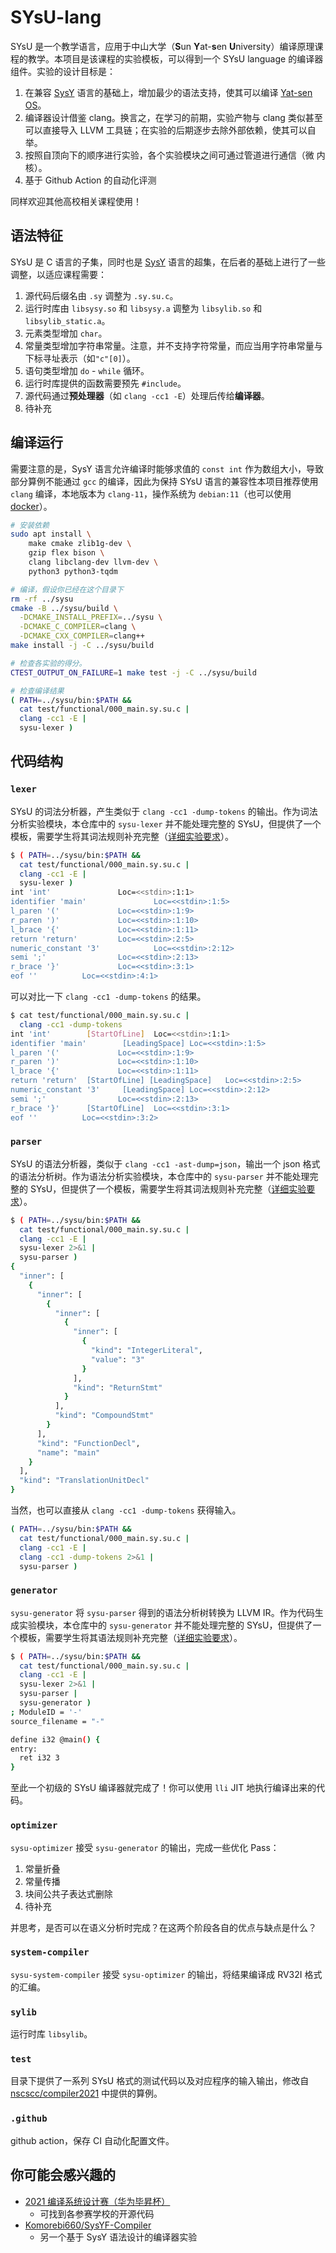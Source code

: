 # SYsU-lang

SYsU 是一个教学语言，应用于中山大学（**S**un **Y**at-**s**en **U**niversity）编译原理课程的教学。本项目是该课程的实验模板，可以得到一个 SYsU language 的编译器组件。实验的设计目标是：

1. 在兼容 [SysY](https://gitlab.eduxiji.net/nscscc/compiler2021/-/blob/master/SysY%E8%AF%AD%E8%A8%80%E5%AE%9A%E4%B9%89.pdf) 语言的基础上，增加最少的语法支持，使其可以编译 [Yat-sen OS](https://github.com/NelsonCheung-cn/yatsenos-riscv)。
2. 编译器设计借鉴 clang。换言之，在学习的前期，实验产物与 clang 类似甚至可以直接导入 LLVM 工具链；在实验的后期逐步去除外部依赖，使其可以自举。
3. 按照自顶向下的顺序进行实验，各个实验模块之间可通过管道进行通信（微 内 核）。
4. 基于 Github Action 的自动化评测

同样欢迎其他高校相关课程使用！

## 语法特征

SYsU 是 C 语言的子集，同时也是 [SysY](https://gitlab.eduxiji.net/nscscc/compiler2021/-/blob/master/SysY%E8%AF%AD%E8%A8%80%E5%AE%9A%E4%B9%89.pdf) 语言的超集，在后者的基础上进行了一些调整，以适应课程需要：

1. 源代码后缀名由 `.sy` 调整为 `.sy.su.c`。
2. 运行时库由 `libsysy.so` 和 `libsysy.a` 调整为 `libsylib.so` 和 `libsylib_static.a`。
3. 元素类型增加 `char`。
4. 常量类型增加字符串常量。注意，并不支持字符常量，而应当用字符串常量与下标寻址表示（如`"c"[0]`）。
5. 语句类型增加 `do` - `while` 循环。
6. 运行时库提供的函数需要预先 `#include`。
7. 源代码通过**预处理器**（如 `clang -cc1 -E`）处理后传给**编译器**。
8. 待补充

## 编译运行

需要注意的是，SysY 语言允许编译时能够求值的 `const int` 作为数组大小，导致部分算例不能通过 `gcc` 的编译，因此为保持 SYsU 语言的兼容性本项目推荐使用 `clang` 编译，本地版本为 `clang-11`，操作系统为 `debian:11`（也可以使用 [docker](https://hub.docker.com/_/debian)）。

```bash
# 安装依赖
sudo apt install \
    make cmake zlib1g-dev \
    gzip flex bison \
    clang libclang-dev llvm-dev \
    python3 python3-tqdm

# 编译，假设你已经在这个目录下
rm -rf ../sysu
cmake -B ../sysu/build \
  -DCMAKE_INSTALL_PREFIX=../sysu \
  -DCMAKE_C_COMPILER=clang \
  -DCMAKE_CXX_COMPILER=clang++
make install -j -C ../sysu/build

# 检查各实验的得分。
CTEST_OUTPUT_ON_FAILURE=1 make test -j -C ../sysu/build

# 检查编译结果
( PATH=../sysu/bin:$PATH &&
  cat test/functional/000_main.sy.su.c |
  clang -cc1 -E |
  sysu-lexer )
```

## 代码结构

### `lexer`

SYsU 的词法分析器，产生类似于 `clang -cc1 -dump-tokens` 的输出。作为词法分析实验模块，本仓库中的 `sysu-lexer` 并不能处理完整的 SYsU，但提供了一个模板，需要学生将其词法规则补充完整（[详细实验要求](lexer/README.md)）。

```bash
$ ( PATH=../sysu/bin:$PATH &&
  cat test/functional/000_main.sy.su.c |
  clang -cc1 -E |
  sysu-lexer )
int 'int'               Loc=<<stdin>:1:1>
identifier 'main'               Loc=<<stdin>:1:5>
l_paren '('             Loc=<<stdin>:1:9>
r_paren ')'             Loc=<<stdin>:1:10>
l_brace '{'             Loc=<<stdin>:1:11>
return 'return'         Loc=<<stdin>:2:5>
numeric_constant '3'            Loc=<<stdin>:2:12>
semi ';'                Loc=<<stdin>:2:13>
r_brace '}'             Loc=<<stdin>:3:1>
eof ''          Loc=<<stdin>:4:1>
```

可以对比一下 `clang -cc1 -dump-tokens` 的结果。

```bash
$ cat test/functional/000_main.sy.su.c |
  clang -cc1 -dump-tokens
int 'int'        [StartOfLine]  Loc=<<stdin>:1:1>
identifier 'main'        [LeadingSpace] Loc=<<stdin>:1:5>
l_paren '('             Loc=<<stdin>:1:9>
r_paren ')'             Loc=<<stdin>:1:10>
l_brace '{'             Loc=<<stdin>:1:11>
return 'return'  [StartOfLine] [LeadingSpace]   Loc=<<stdin>:2:5>
numeric_constant '3'     [LeadingSpace] Loc=<<stdin>:2:12>
semi ';'                Loc=<<stdin>:2:13>
r_brace '}'      [StartOfLine]  Loc=<<stdin>:3:1>
eof ''          Loc=<<stdin>:3:2>
```

### `parser`

SYsU 的语法分析器，类似于 `clang -cc1 -ast-dump=json`，输出一个 json 格式的语法分析树。作为语法分析实验模块，本仓库中的 `sysu-parser` 并不能处理完整的 SYsU，但提供了一个模板，需要学生将其词法规则补充完整（[详细实验要求](parser/README.md)）。

```bash
$ ( PATH=../sysu/bin:$PATH &&
  cat test/functional/000_main.sy.su.c |
  clang -cc1 -E |
  sysu-lexer 2>&1 |
  sysu-parser )
{
  "inner": [
    {
      "inner": [
        {
          "inner": [
            {
              "inner": [
                {
                  "kind": "IntegerLiteral",
                  "value": "3"
                }
              ],
              "kind": "ReturnStmt"
            }
          ],
          "kind": "CompoundStmt"
        }
      ],
      "kind": "FunctionDecl",
      "name": "main"
    }
  ],
  "kind": "TranslationUnitDecl"
}
```

当然，也可以直接从 `clang -cc1 -dump-tokens` 获得输入。

```bash
( PATH=../sysu/bin:$PATH &&
  cat test/functional/000_main.sy.su.c |
  clang -cc1 -E |
  clang -cc1 -dump-tokens 2>&1 |
  sysu-parser )
```

### `generator`

`sysu-generator` 将 `sysu-parser` 得到的语法分析树转换为 LLVM IR。作为代码生成实验模块，本仓库中的 `sysu-generator` 并不能处理完整的 SYsU，但提供了一个模板，需要学生将其语法规则补充完整（[详细实验要求](generator/README.md)）。

```bash
$ ( PATH=../sysu/bin:$PATH &&
  cat test/functional/000_main.sy.su.c |
  clang -cc1 -E |
  sysu-lexer 2>&1 |
  sysu-parser |
  sysu-generator )
; ModuleID = '-'
source_filename = "-"

define i32 @main() {
entry:
  ret i32 3
}
```

至此一个初级的 SYsU 编译器就完成了！你可以使用 `lli` JIT 地执行编译出来的代码。

### `optimizer`

`sysu-optimizer` 接受 `sysu-generator` 的输出，完成一些优化 Pass：

1. 常量折叠
2. 常量传播
3. 块间公共子表达式删除
4. 待补充

并思考，是否可以在语义分析时完成？在这两个阶段各自的优点与缺点是什么？

### `system-compiler`

`sysu-system-compiler` 接受 `sysu-optimizer` 的输出，将结果编译成 RV32I 格式的汇编。

### `sylib`

运行时库 `libsylib`。

### `test`

目录下提供了一系列 SYsU 格式的测试代码以及对应程序的输入输出，修改自 [nscscc/compiler2021](https://gitlab.eduxiji.net/nscscc/compiler2021/) 中提供的算例。

### `.github`

github action，保存 CI 自动化配置文件。

## 你可能会感兴趣的

- [2021 编译系统设计赛（华为毕昇杯）](https://compiler.educg.net/2021CSCC)
  - 可找到各参赛学校的开源代码
- [Komorebi660/SysYF-Compiler](https://github.com/Komorebi660/SysYF-Compiler)
  - 另一个基于 SysY 语法设计的编译器实验
